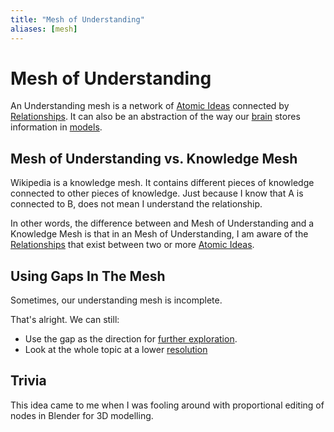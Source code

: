 ```yaml
---
title: "Mesh of Understanding"
aliases: [mesh]
---
```


# Mesh of Understanding
An Understanding mesh is a network of [Atomic Ideas](Atomic%20Ideas.md) connected by [Relationships](Relationships.md). It can also be an abstraction of the way our [brain](brain) stores information in [models](Models.md).

## Mesh of Understanding vs. Knowledge Mesh
Wikipedia is a knowledge mesh. It contains different pieces of knowledge connected to other pieces of knowledge. Just because I know that A is connected to B, does not mean I understand the relationship.

In other words, the difference between and Mesh of Understanding and a Knowledge Mesh is that in an Mesh of Understanding, I am aware of the [Relationships](Relationships.md) that exist between two or more [Atomic Ideas](Atomic%20Ideas.md).


## Using Gaps In The Mesh
Sometimes, our understanding mesh is incomplete.

That's alright. We can still:
- Use the gap as the direction for [further exploration](Discovery.md).
- Look at the whole topic at a lower [resolution](Working%20Resolution.md)


## Trivia
This idea came to me when I was fooling around with proportional editing of nodes in Blender for 3D modelling.